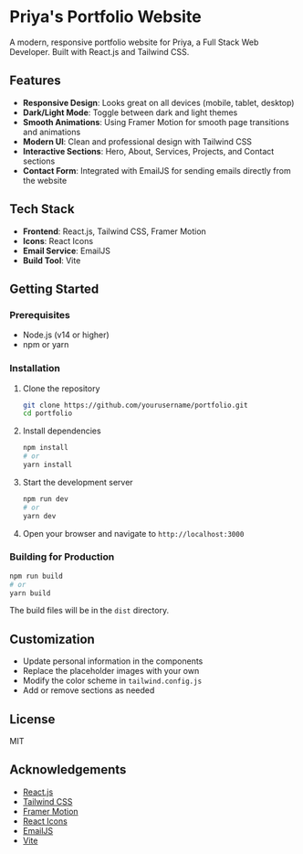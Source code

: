 # Priya's Portfolio Website

A modern, responsive portfolio website for Priya, a Full Stack Web Developer. Built with React.js and Tailwind CSS.

## Features

- **Responsive Design**: Looks great on all devices (mobile, tablet, desktop)
- **Dark/Light Mode**: Toggle between dark and light themes
- **Smooth Animations**: Using Framer Motion for smooth page transitions and animations
- **Modern UI**: Clean and professional design with Tailwind CSS
- **Interactive Sections**: Hero, About, Services, Projects, and Contact sections
- **Contact Form**: Integrated with EmailJS for sending emails directly from the website

## Tech Stack

- **Frontend**: React.js, Tailwind CSS, Framer Motion
- **Icons**: React Icons
- **Email Service**: EmailJS
- **Build Tool**: Vite

## Getting Started

### Prerequisites

- Node.js (v14 or higher)
- npm or yarn

### Installation

1. Clone the repository
   ```bash
   git clone https://github.com/yourusername/portfolio.git
   cd portfolio
   ```

2. Install dependencies
   ```bash
   npm install
   # or
   yarn install
   ```

3. Start the development server
   ```bash
   npm run dev
   # or
   yarn dev
   ```

4. Open your browser and navigate to `http://localhost:3000`

### Building for Production

```bash
npm run build
# or
yarn build
```

The build files will be in the `dist` directory.

## Customization

- Update personal information in the components
- Replace the placeholder images with your own
- Modify the color scheme in `tailwind.config.js`
- Add or remove sections as needed

## License

MIT

## Acknowledgements

- [React.js](https://reactjs.org/)
- [Tailwind CSS](https://tailwindcss.com/)
- [Framer Motion](https://www.framer.com/motion/)
- [React Icons](https://react-icons.github.io/react-icons/)
- [EmailJS](https://www.emailjs.com/)
- [Vite](https://vitejs.dev/)